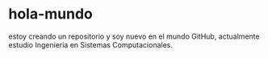 # hola-mundo
estoy creando un repositorio y soy nuevo en el mundo GitHub, actualmente estudio Ingenieria en Sistemas Computacionales.
